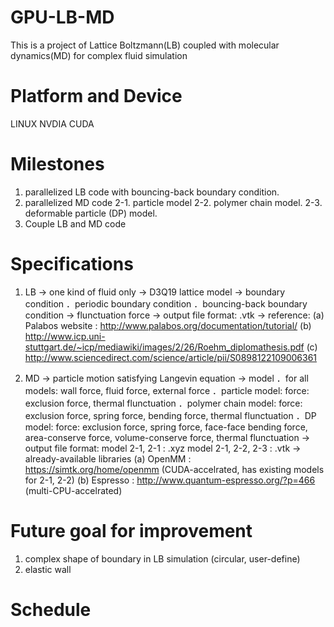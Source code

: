 GPU-LB-MD
=========
This is a project of Lattice Boltzmann(LB) coupled with molecular dynamics(MD) for complex fluid simulation

Platform and Device
=========
LINUX
NVDIA
CUDA

Milestones
=========
1. parallelized LB code with bouncing-back boundary condition.
2. parallelized MD code
  2-1. particle model
  2-2. polymer chain model.
  2-3. deformable particle (DP) model.  
3. Couple LB and MD code

Specifications
=========
1. LB
  → one kind of fluid only
  → D3Q19 lattice model
  → boundary condition
    ．periodic boundary condition
    ．bouncing-back boundary condition
  → flunctuation force
  → output file format: .vtk
  → reference:
    (a) Palabos website : http://www.palabos.org/documentation/tutorial/
    (b) http://www.icp.uni-stuttgart.de/~icp/mediawiki/images/2/26/Roehm_diplomathesis.pdf
    (c) http://www.sciencedirect.com/science/article/pii/S0898122109006361

2. MD
  → particle motion satisfying Langevin equation
  → model
    ．for all models: 
        wall force, fluid force, external force
    ．particle model:
        force: exclusion force, thermal flunctuation
    ．polymer chain model:
        force: exclusion force, spring force, bending force, thermal flunctuation
    ．DP model:
        force: exclusion force, spring force, face-face bending force, area-conserve force, volume-conserve force, thermal flunctuation
  → output file format:
      model 2-1, 2-1 : .xyz
      model 2-1, 2-2, 2-3 : .vtk
  → already-available libraries
    (a) OpenMM : https://simtk.org/home/openmm
      (CUDA-accelrated, has existing models for 2-1, 2-2)
    (b) Espresso : http://www.quantum-espresso.org/?p=466
      (multi-CPU-accelrated)
    
Future goal for improvement
==========
1. complex shape of boundary in LB simulation (circular, user-define)
2. elastic wall

Schedule
==========
